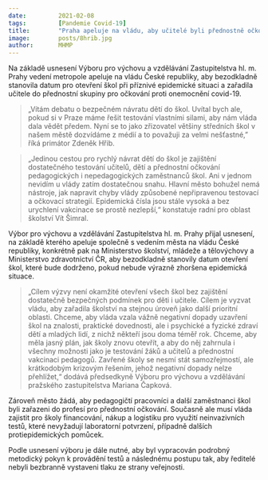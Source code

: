 ```yaml
---
date:         2021-02-08
tags:         [Pandemie Covid-19]
title:        "Praha apeluje na vládu, aby učitelé byli přednostně očkováni, a žádá o stanovení data otevření škol"
image: 	      posts/8hrib.jpg
author:       MHMP
---
```


Na základě usnesení Výboru pro výchovu a vzdělávání Zastupitelstva hl. m. Prahy vedení metropole apeluje na vládu České republiky, aby bezodkladně stanovila datum pro otevření škol při příznivé epidemické situaci a zařadila učitele do přednostní skupiny pro očkování proti onemocnění covid-19.

> „Vítám debatu o bezpečném návratu dětí do škol. Uvítal bych ale, pokud si v Praze máme řešit testování vlastními silami, aby nám vláda dala vědět předem. Nyní se to jako zřizovatel většiny středních škol v našem městě dozvídáme z médií a to považuji za velmi nešťastné,” říká primátor Zdeněk Hřib.

> „Jedinou cestou pro rychlý návrat dětí do škol je zajištění dostatečného testování učitelů, dětí a přednostní očkování pedagogických i nepedagogických zaměstnanců škol. Ani v jednom nevidím u vlády zatím dostatečnou snahu. Hlavní město bohužel nemá nástroje, jak napravit chyby vlády způsobené nepřipravenou testovací a očkovací strategií. Epidemická čísla jsou stále vysoká a bez urychlení vakcinace se prostě nezlepší,“ konstatuje radní pro oblast školství Vít Šimral.

Výbor pro výchovu a vzdělávání Zastupitelstva hl. m. Prahy přijal usnesení, na základě kterého apeluje společně s vedením města na vládu České republiky, konkrétně pak na Ministerstvo školství, mládeže a tělovýchovy a Ministerstvo zdravotnictví ČR, aby bezodkladně stanovily datum otevření škol, které bude dodrženo, pokud nebude výrazně zhoršena epidemická situace.

> „Cílem výzvy není okamžité otevření všech škol bez zajištění dostatečně bezpečných podmínek pro děti i učitele. Cílem je vyzvat vládu, aby zařadila školství na stejnou úroveň jako další prioritní oblasti. Chceme, aby vláda vzala vážně negativní dopady uzavření škol na znalosti, praktické dovednosti, ale i psychické a fyzické zdraví dětí a mladých lidí, z nichž někteří jsou doma téměř rok. Chceme, aby měla jasný plán, jak školy znovu otevřít, a aby do něj zahrnula i všechny možnosti jako je testování žáků a učitelů a přednostní vakcinaci pedagogů. Zavřené školy se nesmí stát samozřejmostí, ale krátkodobým krizovým řešením, jehož negativní dopady nelze přehlížet,“ dodává předsedkyně Výboru pro výchovu a vzdělávání pražského zastupitelstva Mariana Čapková.

Zároveň město žádá, aby pedagogičtí pracovníci a další zaměstnanci škol byli zařazeni do profesí pro přednostní očkování. Současně ale musí vláda zajistit pro školy financování, nákup a logistiku pro využití neinvazivních testů, které nevyžadují laboratorní potvrzení, případně dalších protiepidemických pomůcek.

Podle usnesení výboru je dále nutné, aby byl vypracován podrobný metodický pokyn k provádění testů a následnému postupu tak, aby ředitelé nebyli bezbranně vystaveni tlaku ze strany veřejnosti.
